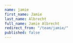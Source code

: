 ```yaml
---
name: jamie
first_name: Jamie
last_name: Albrecht
full_name: Jamie Albrecht
redirect_from: "/team/jamie/"
published: false
---
```


